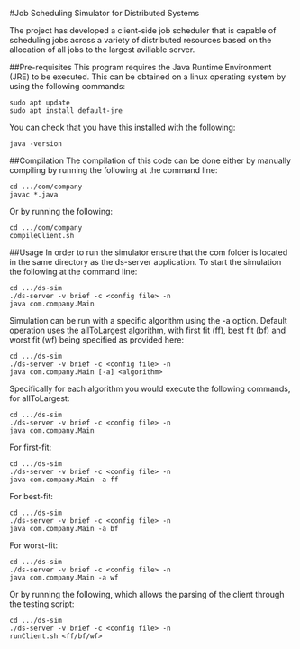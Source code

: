 #Job Scheduling Simulator for Distributed Systems

The project has developed a client-side job scheduler that is capable of scheduling jobs across a variety of distributed resources based on the allocation of all jobs to the largest aviliable server.

##Pre-requisites
This program requires the Java Runtime Environment (JRE) to be executed. This can be obtained on a linux operating system by using the following commands:

    sudo apt update
    sudo apt install default-jre

You can check that you have this installed with the following:

    java -version

##Compilation
The compilation of this code can be done either by manually compiling by running the following at the command line:

    cd .../com/company
    javac *.java

Or by running the following:

    cd .../com/company
	compileClient.sh


##Usage
In order to run the simulator ensure that the com folder is located in the same directory as the ds-server application.  To start the simulation the following at the command line:

    cd .../ds-sim
	./ds-server -v brief -c <config file> -n 
	java com.company.Main

Simulation can be run with a specific algorithm using the -a option. Default operation uses the allToLargest algorithm, with first fit (ff), best fit (bf) and worst fit (wf) being specified as provided here:

	cd .../ds-sim
	./ds-server -v brief -c <config file> -n 
	java com.company.Main [-a] <algorithm>

Specifically for each algorithm you would execute the following commands, for allToLargest:

    cd .../ds-sim
	./ds-server -v brief -c <config file> -n
	java com.company.Main

For first-fit:

    cd .../ds-sim
	./ds-server -v brief -c <config file> -n
	java com.company.Main -a ff

For best-fit:

    cd .../ds-sim
	./ds-server -v brief -c <config file> -n
	java com.company.Main -a bf

For worst-fit:

    cd .../ds-sim
	./ds-server -v brief -c <config file> -n
	java com.company.Main -a wf

Or by running the following, which allows the parsing of the client through the testing script:

    cd .../ds-sim
	./ds-server -v brief -c <config file> -n
	runClient.sh <ff/bf/wf>
